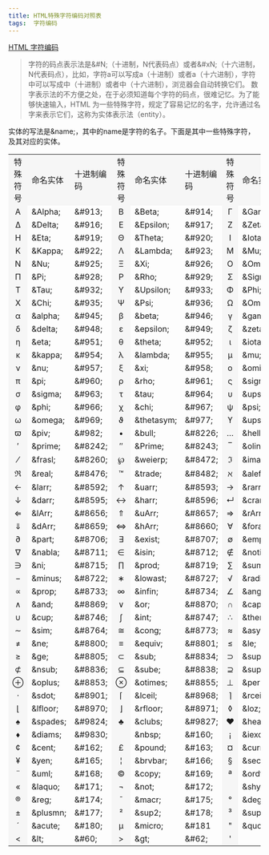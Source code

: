 ```yaml
---
title: HTML特殊字符编码对照表
tags:  字符编码
---
```

[HTML 字符编码](https://mp.weixin.qq.com/s/xtoljeEYx5aWbikKiWGXZA)
>字符的码点表示法是&#N;（十进制，N代表码点）或者&#xN;（十六进制，N代表码点），比如，字符a可以写成&#97;（十进制）或者&#x61;（十六进制），字符中可以写成&#20013;（十进制）或者&#x4e2d;（十六进制），浏览器会自动转换它们。
数字表示法的不方便之处，在于必须知道每个字符的码点，很难记忆。为了能够快速输入，HTML 为一些特殊字符，规定了容易记忆的名字，允许通过名字来表示它们，这称为实体表示法（entity）。

实体的写法是&name;，其中的name是字符的名子。下面是其中一些特殊字符，及其对应的实体。


<table width="100%" align="center">
        <tbody><tr height="26">
            <td bgcolor="#F6F6F6" align="center">特殊符号</td>
            <td bgcolor="#F6F6F6">命名实体</td>
            <td bgcolor="#F6F6F6">十进制编码</td>
            <td bgcolor="#F6F6F6" align="center">特殊符号</td>
            <td bgcolor="#F6F6F6">命名实体</td>
            <td bgcolor="#F6F6F6">十进制编码</td>
            <td bgcolor="#F6F6F6" align="center">特殊符号</td>
            <td bgcolor="#F6F6F6">命名实体</td>
            <td bgcolor="#F6F6F6">十进制编码</td>
        </tr>
        <tr>
            <td bgcolor="#F6F6F6" align="center">Α</td>
            <td>&amp;Alpha;</td>
            <td>&amp;#913;</td>
            <td bgcolor="#F6F6F6" align="center">Β</td>
            <td>&amp;Beta;</td>
            <td>&amp;#914;</td>
            <td bgcolor="#F6F6F6" align="center">Γ</td>
            <td>&amp;Gamma;</td>
            <td>&amp;#915;</td>
        </tr>
        <tr>
            <td bgcolor="#F6F6F6" align="center">Δ</td>
            <td>&amp;Delta;</td>
            <td>&amp;#916;</td>
            <td bgcolor="#F6F6F6" align="center">Ε</td>
            <td>&amp;Epsilon;</td>
            <td>&amp;#917;</td>
            <td bgcolor="#F6F6F6" align="center">Ζ</td>
            <td>&amp;Zeta;</td>
            <td>&amp;#918;</td>
        </tr>
        <tr><td bgcolor="#F6F6F6" align="center">Η</td><td>&amp;Eta;</td>
            <td>&amp;#919;</td>
            <td bgcolor="#F6F6F6" align="center">Θ</td>
            <td>&amp;Theta;</td>
            <td>&amp;#920;</td>
            <td bgcolor="#F6F6F6" align="center">Ι</td>
            <td>&amp;Iota;</td>
            <td>&amp;#921;</td>
        </tr>
        <tr>
            <td bgcolor="#F6F6F6" align="center">Κ</td>
            <td>&amp;Kappa;</td>
            <td>&amp;#922;</td>
            <td bgcolor="#F6F6F6" align="center">Λ</td>
            <td>&amp;Lambda;</td>
            <td>&amp;#923;</td>
            <td bgcolor="#F6F6F6" align="center">Μ</td>
            <td>&amp;Mu;</td>
            <td>&amp;#924;</td>
        </tr>
        <tr>
            <td bgcolor="#F6F6F6" align="center">Ν</td>
            <td>&amp;Nu;</td>
            <td>&amp;#925;</td>
            <td bgcolor="#F6F6F6" align="center">Ξ</td>
            <td>&amp;Xi;</td>
            <td>&amp;#926;</td>
            <td bgcolor="#F6F6F6" align="center">Ο</td>
            <td>&amp;Omicron;</td>
            <td>&amp;#927;</td>
        </tr>
        <tr>
            <td bgcolor="#F6F6F6" align="center">Π</td>
            <td>&amp;Pi;</td>
            <td>&amp;#928;</td>
            <td bgcolor="#F6F6F6" align="center">Ρ</td>
            <td>&amp;Rho;</td>
            <td>&amp;#929;</td>
            <td bgcolor="#F6F6F6" align="center">Σ</td>
            <td>&amp;Sigma;</td>
            <td>&amp;#931;</td>
        </tr>
        <tr>
            <td bgcolor="#F6F6F6" align="center">Τ</td>
            <td>&amp;Tau;</td>
            <td>&amp;#932;</td>
            <td bgcolor="#F6F6F6" align="center">Υ</td>
            <td>&amp;Upsilon;</td>
            <td>&amp;#933;</td>
            <td bgcolor="#F6F6F6" align="center">Φ</td>
            <td>&amp;Phi;</td>
            <td>&amp;#934;</td>
        </tr>
        <tr>
            <td bgcolor="#F6F6F6" align="center">Χ</td>
            <td>&amp;Chi;</td>
            <td>&amp;#935;</td>
            <td bgcolor="#F6F6F6" align="center">Ψ</td>
            <td>&amp;Psi;</td>
            <td>&amp;#936;</td>
            <td bgcolor="#F6F6F6" align="center">Ω</td>
            <td>&amp;Omega;</td>
            <td>&amp;#937;</td>
        </tr>
        <tr>
            <td bgcolor="#F6F6F6" align="center">α</td>
            <td>&amp;alpha;</td>
            <td>&amp;#945;</td>
            <td bgcolor="#F6F6F6" align="center">β</td>
            <td>&amp;beta;</td>
            <td>&amp;#946;</td>
            <td bgcolor="#F6F6F6" align="center">γ</td>
            <td>&amp;gamma;</td>
            <td>&amp;#947;</td>
        </tr>
        <tr>
            <td bgcolor="#F6F6F6" align="center">δ</td>
            <td>&amp;delta;</td>
            <td>&amp;#948;</td>
            <td bgcolor="#F6F6F6" align="center">ε</td>
            <td>&amp;epsilon;</td>
            <td>&amp;#949;</td>
            <td bgcolor="#F6F6F6" align="center">ζ</td>
            <td>&amp;zeta;</td>
            <td>&amp;#950;</td>
        </tr>
        <tr>
            <td bgcolor="#F6F6F6" align="center">η</td>
            <td>&amp;eta;</td>
            <td>&amp;#951;</td>
            <td bgcolor="#F6F6F6" align="center">θ</td>
            <td>&amp;theta;</td>
            <td>&amp;#952;</td>
            <td bgcolor="#F6F6F6" align="center">ι</td>
            <td>&amp;iota;</td>
            <td>&amp;#953;</td>
        </tr>
        <tr>
            <td bgcolor="#F6F6F6" align="center">κ</td>
            <td>&amp;kappa;</td>
            <td>&amp;#954;</td>
            <td bgcolor="#F6F6F6" align="center">λ</td>
            <td>&amp;lambda;</td>
            <td>&amp;#955;</td>
            <td bgcolor="#F6F6F6" align="center">μ</td>
            <td>&amp;mu;</td>
            <td>&amp;#956;</td>
        </tr>
        <tr>
            <td bgcolor="#F6F6F6" align="center">ν</td>
            <td>&amp;nu;</td>
            <td>&amp;#957;</td>
            <td bgcolor="#F6F6F6" align="center">ξ</td>
            <td>&amp;xi;</td>
            <td>&amp;#958;</td>
            <td bgcolor="#F6F6F6" align="center">ο</td>
            <td>&amp;omicron;</td>
            <td>&amp;#959;</td>
        </tr>
        <tr>
            <td bgcolor="#F6F6F6" align="center">π</td>
            <td>&amp;pi;</td>
            <td>&amp;#960;</td>
            <td bgcolor="#F6F6F6" align="center">ρ</td>
            <td>&amp;rho;</td>
            <td>&amp;#961;</td>
            <td bgcolor="#F6F6F6" align="center">ς</td>
            <td>&amp;sigmaf;</td>
            <td>&amp;#962;</td>
        </tr>
        <tr>
            <td bgcolor="#F6F6F6" align="center">σ</td>
            <td>&amp;sigma;</td>
            <td>&amp;#963;</td>
            <td bgcolor="#F6F6F6" align="center">τ</td>
            <td>&amp;tau;</td>
            <td>&amp;#964;</td>
            <td bgcolor="#F6F6F6" align="center">υ</td>
            <td>&amp;upsilon;</td>
            <td>&amp;#965;</td>
        </tr>
        <tr>
            <td bgcolor="#F6F6F6" align="center">φ</td>
            <td>&amp;phi;</td>
            <td>&amp;#966;</td>
            <td bgcolor="#F6F6F6" align="center">χ</td>
            <td>&amp;chi;</td>
            <td>&amp;#967;</td>
            <td bgcolor="#F6F6F6" align="center">ψ</td>
            <td>&amp;psi;</td>
            <td>&amp;#968;</td>
        </tr>
        <tr>
            <td bgcolor="#F6F6F6" align="center">ω</td>
            <td>&amp;omega;</td>
            <td>&amp;#969;</td>
            <td bgcolor="#F6F6F6" align="center">ϑ</td>
            <td>&amp;thetasym;</td>
            <td>&amp;#977;</td>
            <td bgcolor="#F6F6F6" align="center">ϒ</td>
            <td>&amp;upsih;</td>
            <td>&amp;#978;</td>
        </tr>
        <tr>
            <td bgcolor="#F6F6F6" align="center">ϖ</td>
            <td>&amp;piv;</td>
            <td>&amp;#982;</td>
            <td bgcolor="#F6F6F6" align="center">•</td>
            <td>&amp;bull;</td>
            <td>&amp;#8226;</td>
            <td bgcolor="#F6F6F6" align="center">…</td>
            <td>&amp;hellip;</td>
            <td>&amp;#8230;</td>
        </tr>
        <tr>
            <td bgcolor="#F6F6F6" align="center">′</td>
            <td>&amp;prime;</td>
            <td>&amp;#8242;</td>
            <td bgcolor="#F6F6F6" align="center">″</td>
            <td>&amp;Prime;</td>
            <td>&amp;#8243;</td>
            <td bgcolor="#F6F6F6" align="center">‾</td>
            <td>&amp;oline;</td>
            <td>&amp;#8254;</td>
        </tr>
        <tr>
            <td bgcolor="#F6F6F6" align="center">⁄</td>
            <td>&amp;frasl;</td>
            <td>&amp;#8260;</td>
            <td bgcolor="#F6F6F6" align="center">℘</td>
            <td>&amp;weierp;</td>
            <td>&amp;#8472;</td>
            <td bgcolor="#F6F6F6" align="center">ℑ</td>
            <td>&amp;image;</td>
            <td>&amp;#8465;</td>
        </tr>
        <tr>
            <td bgcolor="#F6F6F6" align="center">ℜ</td>
            <td>&amp;real;</td>
            <td>&amp;#8476;</td>
            <td bgcolor="#F6F6F6" align="center">™</td>
            <td>&amp;trade;</td>
            <td>&amp;#8482;</td>
            <td bgcolor="#F6F6F6" align="center">ℵ</td>
            <td>&amp;alefsym;</td>
            <td>&amp;#8501;</td>
        </tr>
        <tr>
            <td bgcolor="#F6F6F6" align="center">←</td>
            <td>&amp;larr;</td>
            <td>&amp;#8592;</td>
            <td bgcolor="#F6F6F6" align="center">↑</td>
            <td>&amp;uarr;</td>
            <td>&amp;#8593;</td>
            <td bgcolor="#F6F6F6" align="center">→</td>
            <td>&amp;rarr;</td>
            <td>&amp;#8594;</td>
        </tr>
        <tr>
            <td bgcolor="#F6F6F6" align="center">↓</td>
            <td>&amp;darr;</td>
            <td>&amp;#8595;</td>
            <td bgcolor="#F6F6F6" align="center">↔</td>
            <td>&amp;harr;</td>
            <td>&amp;#8596;</td>
            <td bgcolor="#F6F6F6" align="center">↵</td>
            <td>&amp;crarr;</td>
            <td>&amp;#8629;</td>
        </tr>
        <tr>
            <td bgcolor="#F6F6F6" align="center">⇐</td>
            <td>&amp;lArr;</td>
            <td>&amp;#8656;</td>
            <td bgcolor="#F6F6F6" align="center">⇑</td>
            <td>&amp;uArr;</td>
            <td>&amp;#8657;</td>
            <td bgcolor="#F6F6F6" align="center">⇒</td>
            <td>&amp;rArr;</td>
            <td>&amp;#8658;</td>
        </tr>
        <tr>
            <td bgcolor="#F6F6F6" align="center">⇓</td>
            <td>&amp;dArr;</td>
            <td>&amp;#8659;</td>
            <td bgcolor="#F6F6F6" align="center">⇔</td>
            <td>&amp;hArr;</td>
            <td>&amp;#8660;</td>
            <td bgcolor="#F6F6F6" align="center">∀</td>
            <td>&amp;forall;</td>
            <td>&amp;#8704;</td>
        </tr>
        <tr>
            <td bgcolor="#F6F6F6" align="center">∂</td>
            <td>&amp;part;</td>
            <td>&amp;#8706;</td>
            <td bgcolor="#F6F6F6" align="center">∃</td>
            <td>&amp;exist;</td>
            <td>&amp;#8707;</td>
            <td bgcolor="#F6F6F6" align="center">∅</td>
            <td>&amp;empty;</td>
            <td>&amp;#8709;</td>
        </tr>
        <tr>
            <td bgcolor="#F6F6F6" align="center">∇</td>
            <td>&amp;nabla;</td>
            <td>&amp;#8711;</td>
            <td bgcolor="#F6F6F6" align="center">∈</td>
            <td>&amp;isin;</td>
            <td>&amp;#8712;</td>
            <td bgcolor="#F6F6F6" align="center">∉</td>
            <td>&amp;notin;</td>
            <td>&amp;#8713;</td>
        </tr>
        <tr>
            <td bgcolor="#F6F6F6" align="center">∋</td>
            <td>&amp;ni;</td>
            <td>&amp;#8715;</td>
            <td bgcolor="#F6F6F6" align="center">∏</td>
            <td>&amp;prod;</td>
            <td>&amp;#8719;</td>
            <td bgcolor="#F6F6F6" align="center">∑</td>
            <td>&amp;sum;</td>
            <td>&amp;#8722;</td>
        </tr>
        <tr>
            <td bgcolor="#F6F6F6" align="center">−</td>
            <td>&amp;minus;</td>
            <td>&amp;#8722;</td>
            <td bgcolor="#F6F6F6" align="center">∗</td>
            <td>&amp;lowast;</td>
            <td>&amp;#8727;</td>
            <td bgcolor="#F6F6F6" align="center">√</td>
            <td>&amp;radic;</td>
            <td>&amp;#8730;</td>
        </tr>
        <tr>
            <td bgcolor="#F6F6F6" align="center">∝</td>
            <td>&amp;prop;</td>
            <td>&amp;#8733;</td>
            <td bgcolor="#F6F6F6" align="center">∞</td>
            <td>&amp;infin;</td>
            <td>&amp;#8734;</td>
            <td bgcolor="#F6F6F6" align="center">∠</td>
            <td>&amp;ang;</td>
            <td>&amp;#8736;</td>
        </tr>
        <tr>
            <td bgcolor="#F6F6F6" align="center">∧</td>
            <td>&amp;and;</td>
            <td>&amp;#8869;</td>
            <td bgcolor="#F6F6F6" align="center">∨</td>
            <td>&amp;or;</td>
            <td>&amp;#8870;</td>
            <td bgcolor="#F6F6F6" align="center">∩</td>
            <td>&amp;cap;</td>
            <td>&amp;#8745;</td>
        </tr>
        <tr>
            <td bgcolor="#F6F6F6" align="center">∪</td>
            <td>&amp;cup;</td>
            <td>&amp;#8746;</td>
            <td bgcolor="#F6F6F6" align="center">∫</td>
            <td>&amp;int;</td>
            <td>&amp;#8747;</td>
            <td bgcolor="#F6F6F6" align="center">∴</td>
            <td>&amp;there4;</td>
            <td>&amp;#8756;</td>
        </tr>
        <tr>
            <td bgcolor="#F6F6F6" align="center">∼</td>
            <td>&amp;sim;</td>
            <td>&amp;#8764;</td>
            <td bgcolor="#F6F6F6" align="center">≅</td>
            <td>&amp;cong;</td>
            <td>&amp;#8773;</td>
            <td bgcolor="#F6F6F6" align="center">≈</td>
            <td>&amp;asymp;</td>
            <td>&amp;#8773;</td>
        </tr>
        <tr>
            <td bgcolor="#F6F6F6" align="center">≠</td>
            <td>&amp;ne;</td>
            <td>&amp;#8800;</td>
            <td bgcolor="#F6F6F6" align="center">≡</td>
            <td>&amp;equiv;</td>
            <td>&amp;#8801;</td>
            <td bgcolor="#F6F6F6" align="center">≤</td>
            <td>&amp;le;</td>
            <td>&amp;#8804;</td>
        </tr>
        <tr>
            <td bgcolor="#F6F6F6" align="center">≥</td>
            <td>&amp;ge;</td>
            <td>&amp;#8805;</td>
            <td bgcolor="#F6F6F6" align="center">⊂</td>
            <td>&amp;sub;</td>
            <td>&amp;#8834;</td>
            <td bgcolor="#F6F6F6" align="center">⊃</td>
            <td>&amp;sup;</td>
            <td>&amp;#8835;</td>
        </tr>
        <tr>
            <td bgcolor="#F6F6F6" align="center">⊄</td>
            <td>&amp;nsub;</td>
            <td>&amp;#8836;</td>
            <td bgcolor="#F6F6F6" align="center">⊆</td>
            <td>&amp;sube;</td>
            <td>&amp;#8838;</td>
            <td bgcolor="#F6F6F6" align="center">⊇</td>
            <td>&amp;supe;</td>
            <td>&amp;#8839;</td>
        </tr>
        <tr>
            <td bgcolor="#F6F6F6" align="center">⊕</td>
            <td>&amp;oplus;</td>
            <td>&amp;#8853;</td>
            <td bgcolor="#F6F6F6" align="center">⊗</td>
            <td>&amp;otimes;</td>
            <td>&amp;#8855;</td>
            <td bgcolor="#F6F6F6" align="center">⊥</td>
            <td>&amp;perp;</td>
            <td>&amp;#8869;</td>
        </tr>
        <tr>
            <td bgcolor="#F6F6F6" align="center">⋅</td>
            <td>&amp;sdot;</td>
            <td>&amp;#8901;</td>
            <td bgcolor="#F6F6F6" align="center">⌈</td>
            <td>&amp;lceil;</td>
            <td>&amp;#8968;</td>
            <td bgcolor="#F6F6F6" align="center">⌉</td>
            <td>&amp;rceil;</td>
            <td>&amp;#8969;</td>
        </tr>
        <tr>
            <td bgcolor="#F6F6F6" align="center">⌊</td>
            <td>&amp;lfloor;</td>
            <td>&amp;#8970;</td>
            <td bgcolor="#F6F6F6" align="center">⌋</td>
            <td>&amp;rfloor;</td>
            <td>&amp;#8971;</td>
            <td bgcolor="#F6F6F6" align="center">◊</td>
            <td>&amp;loz;</td>
            <td>&amp;#9674;</td>
        </tr>
        <tr>
            <td bgcolor="#F6F6F6" align="center">♠</td>
            <td>&amp;spades;</td>
            <td>&amp;#9824;</td>
            <td bgcolor="#F6F6F6" align="center">♣</td>
            <td>&amp;clubs;</td>
            <td>&amp;#9827;</td>
            <td bgcolor="#F6F6F6" align="center">♥</td>
            <td>&amp;hearts;</td>
            <td>&amp;#9829;</td>
        </tr>
        <tr>
            <td bgcolor="#F6F6F6" align="center">♦</td>
            <td>&amp;diams;</td>
            <td>&amp;#9830;</td>
            <td bgcolor="#F6F6F6" align="center">&nbsp;</td>
            <td>&amp;nbsp;</td>
            <td>&amp;#160;</td>
            <td bgcolor="#F6F6F6" align="center">¡</td>
            <td>&amp;iexcl;</td>
            <td>&amp;#161;</td>
        </tr>
        <tr>
            <td bgcolor="#F6F6F6" align="center">¢</td>
            <td>&amp;cent;</td>
            <td>&amp;#162;</td>
            <td bgcolor="#F6F6F6" align="center">£</td>
            <td>&amp;pound;</td>
            <td>&amp;#163;</td>
            <td bgcolor="#F6F6F6" align="center">¤</td>
            <td>&amp;curren;</td>
            <td>&amp;#164;</td>
        </tr>
        <tr>
            <td bgcolor="#F6F6F6" align="center">¥</td>
            <td>&amp;yen;</td>
            <td>&amp;#165;</td>
            <td bgcolor="#F6F6F6" align="center">¦</td>
            <td>&amp;brvbar;</td>
            <td>&amp;#166;</td>
            <td bgcolor="#F6F6F6" align="center">§</td>
            <td>&amp;sect;</td>
            <td>&amp;#167;</td>
        </tr>
        <tr>
            <td bgcolor="#F6F6F6" align="center">¨</td>
            <td>&amp;uml;</td>
            <td>&amp;#168;</td>
            <td bgcolor="#F6F6F6" align="center">©</td>
            <td>&amp;copy;</td>
            <td>&amp;#169;</td>
            <td bgcolor="#F6F6F6" align="center">ª</td>
            <td>&amp;ordf;</td>
            <td>&amp;#170;</td>
        </tr>
        <tr>
            <td bgcolor="#F6F6F6" align="center">«</td>
            <td>&amp;laquo;</td>
            <td>&amp;#171;</td>
            <td bgcolor="#F6F6F6" align="center">¬</td>
            <td>&amp;not;</td>
            <td>&amp;#172;</td>
            <td bgcolor="#F6F6F6" align="center">­</td>
            <td>&amp;shy;</td>
            <td>&amp;#173;</td>
        </tr>
        <tr>
            <td bgcolor="#F6F6F6" align="center">®</td>
            <td>&amp;reg;</td>
            <td>&amp;#174;</td>
            <td bgcolor="#F6F6F6" align="center">¯</td>
            <td>&amp;macr;</td>
            <td>&amp;#175;</td>
            <td bgcolor="#F6F6F6" align="center">°</td>
            <td>&amp;deg;</td>
            <td>&amp;#176;</td>
        </tr>
        <tr>
            <td bgcolor="#F6F6F6" align="center">±</td>
            <td>&amp;plusmn;</td>
            <td>&amp;#177;</td>
            <td bgcolor="#F6F6F6" align="center">²</td>
            <td>&amp;sup2;</td>
            <td>&amp;#178;</td>
            <td bgcolor="#F6F6F6" align="center">³</td>
            <td>&amp;sup3;</td>
            <td>&amp;#179;</td>
        </tr>
        <tr>
            <td bgcolor="#F6F6F6" align="center">´</td>
            <td>&amp;acute;</td>
            <td>&amp;#180;</td>
            <td bgcolor="#F6F6F6" align="center">µ</td>
            <td>&amp;micro;</td>
            <td>&amp;#181</td>
            <td bgcolor="#F6F6F6" align="center">"</td>
            <td>&amp;quot;</td>
            <td>&amp;#34;</td>
        </tr>
        <tr>
            <td bgcolor="#F6F6F6" align="center">&lt;</td>
            <td>&amp;lt;</td>
            <td>&amp;#60;</td>
            <td bgcolor="#F6F6F6" align="center">&gt;</td>
            <td>&amp;gt;</td>
            <td>&amp;#62;</td>
            <td bgcolor="#F6F6F6" align="center">'</td>
            <td>&nbsp;</td>
            <td>&amp;#39;</td>
        </tr>
        </tbody></table>
 